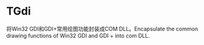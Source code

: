 # TGdi
 将Win32 GDI和GDI+常用绘图功能封装成COM DLL。Encapsulate the common drawing functions of Win32 GDI and GDI + into com DLL.
